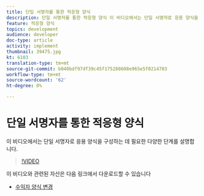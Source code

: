 ```yaml
---
title: 단일 서명자를 통한 적응형 양식
description: 단일 서명자를 통한 적응형 양식 이 비디오에서는 단일 서명자로 응용 양식을 구성하는 데 필요한 다양한 단계를 설명합니다.
feature: 적응형 양식
topics: development
audience: developer
doc-type: article
activity: implement
thumbnail: 39475.jpg
kt: 6103
translation-type: tm+mt
source-git-commit: b040bdf97df39c45f175288608e965e5f0214703
workflow-type: tm+mt
source-wordcount: '62'
ht-degree: 0%

---
```


# 단일 서명자를 통한 적응형 양식


이 비디오에서는 단일 서명자로 응용 양식을 구성하는 데 필요한 다양한 단계를 설명합니다.

>[!VIDEO](https://video.tv.adobe.com/v/39475/?quality=9&learn=on)

이 비디오와 관련된 자산은 다음 링크에서 다운로드할 수 있습니다

* [수익자 양식 변경  ](assets/change-of-beneficiary-form.zip)

